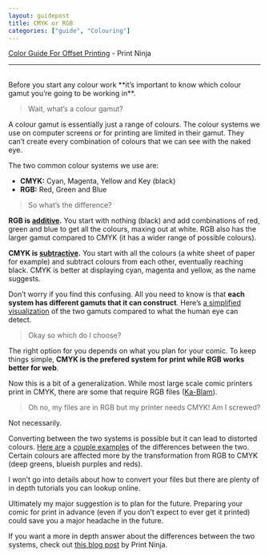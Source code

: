 ```yaml
---
layout: guidepost
title: CMYK or RGB
categories: ["guide", "Colouring"]
---
```


[Color Guide For Offset Printing](http://www.printninja.com/printing-resource-center/file-setup/offset-printing-guidelines/offset-color-requirements) - Print Ninja

<hr><br>
Before you start any colour work **it’s important to know which colour gamut you’re going to be working in**.


> Wait, what’s a colour gamut?

A colour gamut is essentially just a range of colours. The colour systems we use on computer screens or for printing are limited in their gamut. They can’t create every combination of colours that we can see with the naked eye.

The two common colour systems we use are:

- **CMYK:** Cyan, Magenta, Yellow and Key (black)
- **RGB:** Red, Green and Blue

> So what’s the difference?

**RGB is [additive](https://bpiinc.files.wordpress.com/2011/11/rgb.png).** You start with nothing (black) and add combinations of red, green and blue to get all the colours, maxing out at white. RGB also has the larger gamut compared to CMYK (it has a wider range of possible colours).

**CMYK is [subtractive](http://d85fd144eb6d904e1307-ee0389f939f121fe3a9bfdd4a2fec20f.r35.cf2.rackcdn.com/images/resource-pages/cmyk-illustration.jpg).** You start with all the colours (a white sheet of paper for example) and subtract colours from each other, eventually reaching black. CMYK is better at displaying cyan, magenta and yellow, as the name suggests.

Don’t worry if you find this confusing. All you need to know is that **each system has different gamuts that it can construct**. Here’s [a simplified visualization](http://www.okidata.com/images/site/resource/gamuts.jpg) of the two gamuts compared to what the human eye can detect.

> Okay so which do I choose?

The right option for you depends on what you plan for your comic. To keep things simple, **CMYK is the prefered system for print while RGB works better for web**.

Now this is a bit of a generalization. While most large scale comic printers print in CMYK, there are some that require RGB files ([Ka-Blam](http://ka-blam.com/main/)).

> Oh no, my files are in RGB but my printer needs CMYK! Am I screwed?

Not necessarily.

Converting between the two systems is possible but it can lead to distorted colours. [Here are](https://pbs.twimg.com/media/C8rMzR2XUAAKrtF.jpg) a [couple examples](https://pbs.twimg.com/media/C8rRJEkW0AEXnPf.jpg) of the differences between the two. Certain colours are affected more by the transformation from RGB to CMYK (deep greens, blueish purples and reds).

I won’t go into details about how to convert your files but there are plenty of in depth tutorials you can lookup online.

Ultimately my major suggestion is to plan for the future. Preparing your comic for print in advance (even if you don’t expect to ever get it printed) could save you a major headache in the future.

If you want a more in depth answer about the differences between the two systems, check out [this blog post](http://www.printninja.com/printing-resource-center/printing-academy/advanced-concepts/cmyk-vs-rgb-advanced-explanation) by Print Ninja.